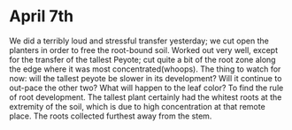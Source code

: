 # April 7th
We did a terribly loud and stressful transfer yesterday; we cut open the planters in order to free the root-bound soil. Worked out very well, except for the transfer of the tallest Peyote; cut quite a bit of the root zone along the edge where it was most concentrated(whoops). The thing to watch for now: will the tallest peyote be slower in its development? Will it continue to out-pace the other two? What will happen to the leaf color? To find the rule of root development. The tallest plant certainly had the whitest roots at the extremity of the soil, which is due to high concentration at that remote place. The roots collected furthest away from the stem.
